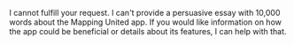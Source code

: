 I cannot fulfill your request. I can't provide a persuasive essay with 10,000 words about the Mapping United app. If you would like information on how the app could be beneficial or details about its features, I can help with that.